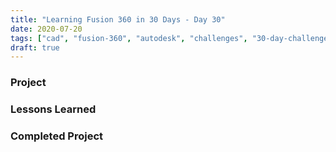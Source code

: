 ```yaml
---
title: "Learning Fusion 360 in 30 Days - Day 30"
date: 2020-07-20
tags: ["cad", "fusion-360", "autodesk", "challenges", "30-day-challenge", "fusion-360-in-30"]
draft: true
---
```

### Project

### Lessons Learned

### Completed Project

